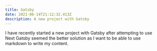 ```yaml
---
title: Gatsby
date: 2021-06-14T21:12:32.413Z
description: A new project with Gatsby
---
```

I have recently started a new project with Gatsby after attempting to use Next Gatsby seemed the better solution as I want to be able to use markdown to write my content.